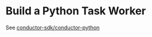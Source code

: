 # Build a Python Task Worker

See 
[conductor-sdk/conductor-python](https://github.com/conductor-oss/python-sdk/blob/main/README.md)

